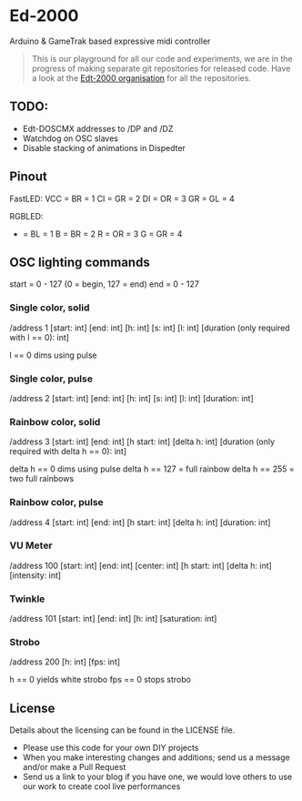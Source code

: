 # Ed-2000
Arduino &amp; GameTrak based expressive midi controller

>This is our playground for all our code and experiments, we are in the progress of making separate git repositories for released code. Have a look at the [Edt-2000 organisation](https://github.com/Edt-2000) for all the repositories.

## TODO:

- Edt-DOSCMX addresses to /DP and /DZ
- Watchdog on OSC slaves
- Disable stacking of animations in Dispedter

## Pinout

FastLED:
VCC = BR = 1
CI = GR = 2
DI = OR = 3
GR = GL = 4

RGBLED:
+ = BL = 1
B = BR = 2
R = OR = 3
G = GR = 4

## OSC lighting commands

start = 0 - 127 (0 = begin, 127 = end)
end = 0 - 127

### Single color, solid
/address 1 [start: int] [end: int] [h: int] [s: int] [l: int] [duration (only required with l == 0): int]

l == 0 dims using pulse

### Single color, pulse
/address 2 [start: int] [end: int] [h: int] [s: int] [l: int] [duration: int]

### Rainbow color, solid
/address 3 [start: int] [end: int] [h start: int] [delta h: int] [duration (only required with delta h == 0): int]

delta h == 0 dims using pulse
delta h == 127 = full rainbow
delta h == 255 = two full rainbows

### Rainbow color, pulse
/address 4 [start: int] [end: int] [h start: int] [delta h: int] [duration: int]

### VU Meter
/address 100 [start: int] [end: int] [center: int] [h start: int] [delta h: int] [intensity: int]

### Twinkle
/address 101 [start: int] [end: int] [h: int] [saturation: int]

### Strobo
/address 200 [h: int] [fps: int]

h == 0 yields white strobo
fps == 0 stops strobo


## License

Details about the licensing can be found in the LICENSE file.

* Please use this code for your own DIY projects
* When you make interesting changes and additions; send us a message and/or make a Pull Request
* Send us a link to your blog if you have one, we would love others to use our work to create cool live performances
